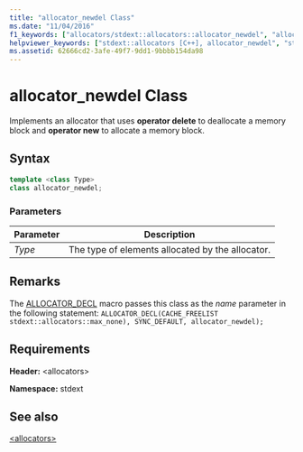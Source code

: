 ```yaml
---
title: "allocator_newdel Class"
ms.date: "11/04/2016"
f1_keywords: ["allocators/stdext::allocators::allocator_newdel", "allocators/stdext::allocator_newdel", "stdext::allocators::allocator_newdel"]
helpviewer_keywords: ["stdext::allocators [C++], allocator_newdel", "stdext::allocator_newdel"]
ms.assetid: 62666cd2-3afe-49f7-9dd1-9bbbb154da98
---
```

# allocator_newdel Class

Implements an allocator that uses **operator delete** to deallocate a memory block and **operator new** to allocate a memory block.

## Syntax

```cpp
template <class Type>
class allocator_newdel;
```

### Parameters

|Parameter|Description|
|---------------|-----------------|
|*Type*|The type of elements allocated by the allocator.|

## Remarks

The [ALLOCATOR_DECL](allocators-functions.md#allocator_decl) macro passes this class as the *name* parameter in the following statement: `ALLOCATOR_DECL(CACHE_FREELIST stdext::allocators::max_none), SYNC_DEFAULT, allocator_newdel);`

## Requirements

**Header:** \<allocators>

**Namespace:** stdext

## See also

[\<allocators>](allocators-header.md)
